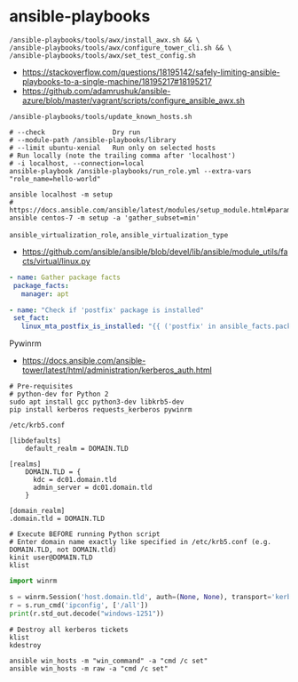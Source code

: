 # ansible-playbooks

```shell
/ansible-playbooks/tools/awx/install_awx.sh && \
/ansible-playbooks/tools/awx/configure_tower_cli.sh && \
/ansible-playbooks/tools/awx/set_test_config.sh
```

* https://stackoverflow.com/questions/18195142/safely-limiting-ansible-playbooks-to-a-single-machine/18195217#18195217
* https://github.com/adamrushuk/ansible-azure/blob/master/vagrant/scripts/configure_ansible_awx.sh

```shell
/ansible-playbooks/tools/update_known_hosts.sh

# --check                 Dry run
# --module-path /ansible-playbooks/library
# --limit ubuntu-xenial   Run only on selected hosts
# Run locally (note the trailing comma after 'localhost')
# -i localhost, --connection=local
ansible-playbook /ansible-playbooks/run_role.yml --extra-vars "role_name=hello-world"

ansible localhost -m setup
# https://docs.ansible.com/ansible/latest/modules/setup_module.html#parameters
ansible centos-7 -m setup -a 'gather_subset=min'
```
`ansible_virtualization_role`, `ansible_virtualization_type`
 * https://github.com/ansible/ansible/blob/devel/lib/ansible/module_utils/facts/virtual/linux.py
 
 ```yaml
- name: Gather package facts
  package_facts:
    manager: apt

- name: "Check if 'postfix' package is installed"
  set_fact:
    linux_mta_postfix_is_installed: "{{ ('postfix' in ansible_facts.packages)|bool }}"
```
 
Pywinrm

* https://docs.ansible.com/ansible-tower/latest/html/administration/kerberos_auth.html

```shell
# Pre-requisites
# python-dev for Python 2
sudo apt install gcc python3-dev libkrb5-dev
pip install kerberos requests_kerberos pywinrm
```
`/etc/krb5.conf`
```
[libdefaults]
    default_realm = DOMAIN.TLD

[realms]
    DOMAIN.TLD = {
      kdc = dc01.domain.tld
      admin_server = dc01.domain.tld
    }

[domain_realm]
.domain.tld = DOMAIN.TLD
```

```shell
# Execute BEFORE running Python script
# Enter domain name exactly like specified in /etc/krb5.conf (e.g. DOMAIN.TLD, not DOMAIN.tld)
kinit user@DOMAIN.TLD
klist
```

```python
import winrm

s = winrm.Session('host.domain.tld', auth=(None, None), transport='kerberos')
r = s.run_cmd('ipconfig', ['/all'])
print(r.std_out.decode("windows-1251"))
```

```shell
# Destroy all kerberos tickets
klist
kdestroy
```
```shell
ansible win_hosts -m "win_command" -a "cmd /c set"
ansible win_hosts -m raw -a "cmd /c set"
```
